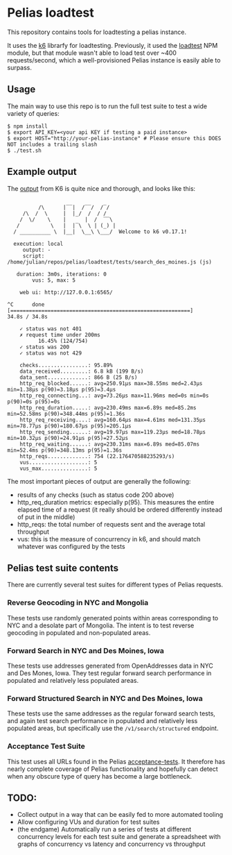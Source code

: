 # Pelias loadtest

This repository contains tools for loadtesting a pelias instance.

It uses the [k6](https://k6.io/) librarfy for loadtesting. Previously, it used
the [loadtest](https://www.npmjs.com/package/loadtest) NPM module, but that
module wasn't able to load test over ~400 requests/second, which a
well-provisioned Pelias instance is easily able to surpass.

## Usage

The main way to use this repo is to run the full test suite to test a wide variety of queries:

```
$ npm install
$ export API_KEY=<your api KEY if testing a paid instance>
$ export HOST="http://your-pelias-instance" # Please ensure this DOES NOT includes a trailing slash
$ ./test.sh
```

## Example output

The [output](https://k6.readme.io/docs/results-output) from K6 is quite nice and thorough, and looks like this:

```

          /\      |‾‾|  /‾‾/  /‾/   
     /\  /  \     |  |_/  /  / /   
    /  \/    \    |      |  /  ‾‾\  
   /          \   |  |‾\  \ | (_) | 
  / __________ \  |__|  \__\ \___/  Welcome to k6 v0.17.1!

  execution: local
     output: -
     script: /home/julian/repos/pelias/loadtest/tests/search_des_moines.js (js)

   duration: 3m0s, iterations: 0
        vus: 5, max: 5

    web ui: http://127.0.0.1:6565/

^C      done [==========================================================]      34.8s / 34.8s

    ✓ status was not 401
    ✗ request time under 200ms
          16.45% (124/754) 
    ✓ status was 200
    ✓ status was not 429

    checks................: 95.89%
    data_received.........: 6.8 kB (199 B/s)
    data_sent.............: 866 B (25 B/s)
    http_req_blocked......: avg=250.91µs max=38.55ms med=2.43µs min=1.38µs p(90)=3.18µs p(95)=3.4µs
    http_req_connecting...: avg=73.26µs max=11.96ms med=0s min=0s p(90)=0s p(95)=0s
    http_req_duration.....: avg=230.49ms max=6.89s med=85.2ms min=52.58ms p(90)=348.44ms p(95)=1.36s
    http_req_receiving....: avg=160.64µs max=4.61ms med=131.35µs min=78.77µs p(90)=180.67µs p(95)=205.1µs
    http_req_sending......: avg=19.97µs max=119.23µs med=18.78µs min=10.32µs p(90)=24.91µs p(95)=27.52µs
    http_req_waiting......: avg=230.31ms max=6.89s med=85.07ms min=52.4ms p(90)=348.13ms p(95)=1.36s
    http_reqs.............: 754 (22.176470588235293/s)
    vus...................: 5
    vus_max...............: 5
```

The most important pieces of output are generally the following:

* results of any checks (such as status code 200 above)
* http\_req\_duration metrics: especially p(95). This measures the entire elapsed time of a request (it really should be ordered differently instead of put in the middle)
* http\_reqs: the total number of requests sent and the average total throughput
* vus: this is the measure of concurrency in k6, and should match whatever was configured by the tests

## Pelias test suite contents

There are currently several test suites for different types of Pelias requests.

### Reverse Geocoding in NYC and Mongolia
These tests use randomly generated points within areas corresponding to NYC and a desolate part of Mongolia. The intent is to test reverse geocoding in populated and non-populated areas.

### Forward Search in NYC and Des Moines, Iowa
These tests use addresses generated from OpenAddresses data in NYC and Des Mones, Iowa. They test regular forward search performance in populated and relatively less populated areas.

### Forward Structured Search in NYC and Des Moines, Iowa
These tests use the same addresses as the regular forward search tests, and again test search performance in populated and relatively less populated areas, but specifically use the `/v1/search/structured` endpoint.

### Acceptance Test Suite
This test uses all URLs found in the Pelias [acceptance-tests](https://github.com/pelias/acceptance-tests). It therefore has nearly complete coverage of Pelias functionality and hopefully can detect when any obscure type of query has become a large bottleneck.

## TODO:
- Collect output in a way that can be easily fed to more automated tooling
- Allow configuring VUs and duration for test suites
- (the endgame) Automatically run a series of tests at different concurrency levels for each test suite and generate a spreadsheet with graphs of concurrency vs latency and concurrency vs throughput
